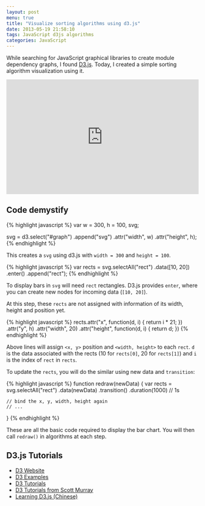 ```yaml
---
layout: post
menu: true
title: "Visualize sorting algorithms using d3.js"
date: 2013-05-19 21:58:10
tags: JavaScript d3js algorithms
categories: JavaScript
---
```


While searching for JavaScript graphical libraries to create module dependency
graphs, I found [D3.js](http://d3js.org/). Today, I created a simple sorting
algorithm visualization using it.

<iframe width="100%" height="300" src="http://jsfiddle.net/mifeng/W7K7F/embedded/result,js/" allowfullscreen="allowfullscreen" frameborder="0">demo</iframe>

## Code demystify

{% highlight javascript %}
var w = 300, h = 100, svg;

svg = d3.select("#graph")
        .append("svg")
        .attr("width", w)
        .attr("height", h);
{% endhighlight %}

This creates a `svg` using d3.js with `width = 300` and `height = 100`.

{% highlight javascript %}
var rects = svg.selectAll("rect")
               .data([10, 20])
               .enter()
               .append("rect");
{% endhighlight %}

To display bars in `svg` will need `rect` rectangles.
D3.js provides `enter`, where you can create new nodes for incoming data (`[10, 20]`).

At this step, these `rects` are not assigned with information of its width, height and position yet.

{% highlight javascript %}
rects.attr("x", function(d, i) { return i * 21; })
     .attr("y", h)
     .attr("width", 20)
     .attr("height", function(d, i) { return d; })
{% endhighlight %}

Above lines will assign `<x, y>` position and `<width, height>` to each `rect`.
`d` is the data associated with the rects (10 for `rects[0]`, 20 for `rects[1]`) and
`i` is the index of `rect` in `rects`.

To update the `rects`, you will do the similar using new data and `transition`:

{% highlight javascript %}
function redraw(newData) {
    var rects = svg.selectAll("rect")
                   .data(newData)
                   .transition()
                   .duration(1000) // 1s

    // bind the x, y, width, height again
    // ...
}
{% endhighlight %}

These are all the basic code required to display the bar chart.
You will then call `redraw()` in algorithms at each step.

## D3.js Tutorials

- [D3 Website](http://d3js.org/)
- [D3 Examples](https://github.com/mbostock/d3/wiki/Gallery)
- [D3 Tutorials](https://github.com/mbostock/d3/wiki/Tutorials)
- [D3 Tutorials from Scott Murray](http://alignedleft.com/tutorials/)
- [Learning D3.js (Chinese)](http://www.civn.cn/p/tag/learning_d3)
